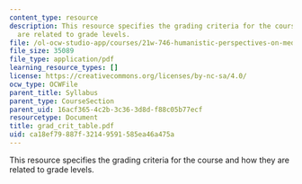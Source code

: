 ```yaml
---
content_type: resource
description: This resource specifies the grading criteria for the course and how they
  are related to grade levels.
file: /ol-ocw-studio-app/courses/21w-746-humanistic-perspectives-on-medicine-from-ancient-greece-to-modern-america-spring-2005/ca18ef79887f32149591585ea46a475a_grad_crit_table.pdf
file_size: 35089
file_type: application/pdf
learning_resource_types: []
license: https://creativecommons.org/licenses/by-nc-sa/4.0/
ocw_type: OCWFile
parent_title: Syllabus
parent_type: CourseSection
parent_uid: 16acf365-4c2b-3c36-3d8d-f88c05b77ecf
resourcetype: Document
title: grad_crit_table.pdf
uid: ca18ef79-887f-3214-9591-585ea46a475a
---
```

This resource specifies the grading criteria for the course and how they are related to grade levels.